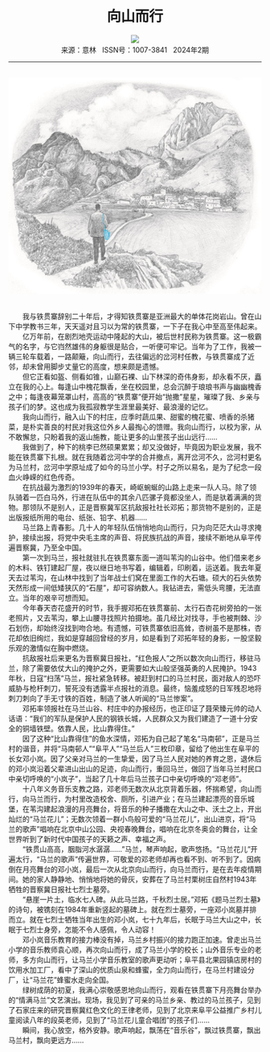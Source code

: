 # <center>向山而行</center>

<div align=center><img src="https://raw.githubusercontent.com/leaguecn/magazines/main/img_authors/%d7%f7%d5%df%a3%ba%d5%c5%bd%f0%b8%d5.jpg"></div>

<center>来源：意林   ISSN号：1007-3841   2024年2期</center>

* * *

<br>![](https://raw.githubusercontent.com/leaguecn/magazines/main/img/yili20240265-1-l.jpg)

  
<br>　　我与铁贯寨辞别二十年后，才得知铁贯寨是亚洲最大的单体花岗岩山。曾在山下中学教书三年，天天遥对且习以为常的铁贯寨，一下子在我心中至高至伟起来。  
　　亿万年前，在剧烈地壳运动中隆起的大山，被后世村民称为铁贯寨。这一极霸气的名字，与它岿然雄伟的身躯很是贴合，一听便可牢记。当年为了工作，我被一辆三轮车载着，一路颠簸，向山而行，去往偏远的岔河村任教，与铁贯寨成了近邻，却未曾用脚步丈量它的高度，想来颇是遗憾。  
　　但它正看如盔、侧看如锥，山巅石裸、山下林深的奇伟身影，却永看不厌，矗立在我的心上。每逢山中槐花飘香，坐在校园里，总会沉醉于琅琅书声与幽幽槐香之中；每逢夜幕笼罩山村，高高的“铁贯寨”便开始“抛撒”星星，璀璨了我、乡亲与孩子们的梦。这也成为我孤寂教学生涯里最美好、最浪漫的记忆。  
　　我向山而行，融入山下的村庄，应季时蔬瓜果、甜蜜的槐花蜜、喷香的杀猪菜，是朴实善良的村民对我这位外乡人最掏心的馈赠。我向山而行，以校为家，从不敢懈怠，只盼着我的返山施教，能让更多的山里孩子出山远行……  
　　我做到了，种下的桃李已然硕果累累；却又没做好，毕竟因为职业发展，我不能在铁贯寨下扎根。就在我随着岔河中学的合并撤点，离开岔河不久，岔河村更名为马兰村，岔河中学原址成了如今的马兰小学。村子之所以易名，是为了纪念一段血火峥嵘的红色传奇。  
　　在抗战最为激烈的1939年的春天，崎岖蜿蜒的山路上走来一队人马。除了领队骑着一匹白马外，行进在队伍中的其余八匹骡子竟都没坐人，而是驮着满满的货物。那领队不是别人，正是晋察冀军区抗敌报社社长邓拓；那货物不是别的，正是出版报纸所用的电台、纸张、铅字、机器……  
　　马兰路上青春影。几十人的年轻队伍悄悄地向山而行，只为向茫茫大山寻求掩护，接续出报，将党中央毛主席的声音、将民族抗战的声音，接续不断地从阜平传遍晋察冀，乃至全中国。  
　　第一次到马兰，报社就驻扎在铁贯寨东面一道叫苇沟的山谷中。他们借来老乡的木料、铁钉建起厂屋，夜以继日地书写着，编辑着，印刷着，运送着。我去年夏天去过苇沟，在山林中找到了当年战士们窝在里面工作的大石塘。硕大的石头依势天然形成一间低矮狭仄的“石屋”，却可容纳数人。我钻进去，需低头弯腰，无法直立。当年的艰辛可想而知。  
　　今年春天杏花盛开的时节，我手握邓拓在铁贯寨前、太行石杏花树旁拍的一张老照片，又去苇沟，攀上山腰寻找照片拍摄地。虽几经比对找寻，手也被荆棘、沙石划伤，却始终沒找到吻合地。有遗憾，可铁贯寨依旧高耸，杏树虽不是那株，杏花却依旧绚烂，我如是穿越回曾经的岁月，如是看到了邓拓年轻的身影，一股坚毅乐观的激情似在胸中燃烧。  
　　抗敌报社后来更名为晋察冀日报社，“红色报人”之所以数次向山而行，移驻马兰，除了需要依仗大山的掩护之外，更需要如大山般坚强英勇的人民掩护。1943年秋，日寇“扫荡”马兰，报社紧急转移。被赶到村口的马兰村民，面对敌人的恐吓威胁与枪杆刺刀，誓死没有透露半点报社的消息。最终，恼羞成怒的日军残忍地将刺刀刺向了手无寸铁的百姓，制造了骇人听闻的“马兰惨案”。  
　　邓拓率领报社在马兰山谷、村庄中的办报经历，也正印证了聂荣臻元帅的动人话语：“我们的军队是保护人民的钢铁长城，人民群众又为我们建造了一道十分安全的铜墙铁壁。依靠人民，比山靠得住。”  
　　因了这种“比山靠得住”的鱼水深情，邓拓为自己起了笔名“马南邨”，正是马兰村的谐音，并将“马南邨人”“阜平人”“马兰后人”三枚印章，留给了他出生在阜平的长女邓小岚。因了父亲对马兰的一生挚爱，因了马兰人民对她的养育之恩，退休后的邓小岚沿着父辈进山出山的足迹，向山而行，重回马兰，做回了当年马兰村民口中亲切呼唤的“小岚子”，当起了几十年后马兰孩子口中亲切呼唤的“邓老师”。  
　　十八年义务音乐支教之路，邓老师无数次从北京背着乐器，怀揣希望，向山而行，向马兰而行，为村里改造校舍、厕所，引进产业；在马兰建起漂亮的音乐城堡，在苇沟建起浪漫的月亮舞台，将音乐的种子播撒在大山之中、沃土之上，开出灿烂的“马兰花儿”；无数次领着一群小鸟般可爱的“马兰花儿”，出山进京，将“马兰的歌声”唱响在北京中山公园、央视春晚舞台，唱响在北京冬奥会的舞台，让全世界听到了新时代中国孩子的天籁之声、幸福之声。  
　　“铁贯山高高，胭脂河水潺潺……”马兰，琴声响起，歌声悠扬。“马兰花儿”开遍太行，“马兰的歌声”传遍世界，可敬爱的邓老师却再也看不到、听不到了。因病倒在月亮舞台的邓小岚，最后一次从北京向山而行，向马兰而行，是在去年疫情期间。她的家人静静地、悄悄地将她的骨灰，安葬在了马兰村栗树庄自然村1943年牺牲的晋察冀日报社七烈士墓旁。  
　　“悬崖一片土，临水七人碑。从此马兰路，千秋烈士居。”邓拓《题马兰烈士墓》的诗句，被镌刻在1984年重新竖起的墓碑上。就在烈士墓旁，一座邓小岚墓并排而立。就在七烈士牺牲当年出生的邓小岚，七十九年后，长眠于马兰大山之中，长眠于七烈士身旁，怎能不令人感佩，令人动容！  
　　邓小岚音乐教育的接力棒没有掉，马兰乡村振兴的接力跑正加速。曾走出马兰小学的音乐教师袁心顺，再次向山而行，成了马兰小学的校长；山外音乐专业的老师，多方向山而行，让马兰小学音乐教室的歌声更动听；阜平县北果园镇店房村的饮用水加工厂，看中了深山的优质山泉和蜂蜜，全力向山而行，在马兰村建设分厂，让“马兰花”蜂蜜水走向全国。  
　　绿树成荫的初夏，我满心崇敬感恩地向山而行，观看在铁贯寨下月亮舞台举办的“情满马兰”文艺演出。现场，我见到了可亲的马兰乡亲、教过的马兰孩子，见到了石家庄来的研究晋察冀红色文化的王律老师，见到了北京来阜平公益推广乡村儿童阅读八年的段英老师，见到了“马兰花儿童合唱团”的孩子们……  
　　瞬间，我心放空，格外安静。歌声响起，飘荡在“音乐谷”，飘过铁贯寨，飘出马兰村，飘向更远方……
